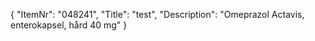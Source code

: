 {
  "ItemNr": "048241",
  "Title": "test",
  "Description": "Omeprazol Actavis, enterokapsel, hård 40 mg"
}